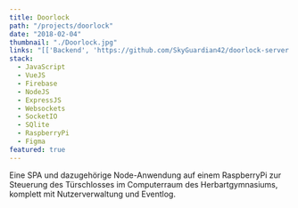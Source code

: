 ```yaml
---
title: Doorlock
path: "/projects/doorlock"
date: "2018-02-04"
thumbnail: "./Doorlock.jpg"
links: "[['Backend', 'https://github.com/SkyGuardian42/doorlock-server'], ['Frontend', 'https://glitch.com/~doorlock'], ['Infos', 'https://medium.com/@malts/die-technik-hinter-dem-t%C3%BCrschloss-4f44cf945c7e']]"
stack:
  - JavaScript
  - VueJS
  - Firebase
  - NodeJS
  - ExpressJS
  - Websockets
  - SocketIO
  - SQlite
  - RaspberryPi
  - Figma
featured: true
---
```


Eine SPA und dazugehörige Node-Anwendung auf einem RaspberryPi zur Steuerung des Türschlosses im Computerraum des Herbartgymnasiums, komplett mit Nutzerverwaltung und Eventlog.

